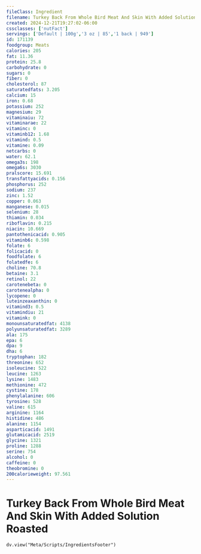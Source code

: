 ```yaml
---
fileClass: Ingredient
filename: Turkey Back From Whole Bird Meat And Skin With Added Solution Roasted
created: 2024-12-21T19:27:02-06:00
cssclasses: ['nutFact']
servings: ['Default | 100g','3 oz | 85','1 back | 949']
id: 171139
foodgroup: Meats
calories: 205
fat: 11.36
protein: 25.8
carbohydrate: 0
sugars: 0
fiber: 0
cholesterol: 87
saturatedfats: 3.205
calcium: 15
iron: 0.68
potassium: 252
magnesium: 29
vitaminaiu: 72
vitaminarae: 22
vitaminc: 0
vitaminb12: 1.68
vitamind: 0.5
vitamine: 0.09
netcarbs: 0
water: 62.1
omega3s: 198
omega6s: 3030
pralscore: 15.691
transfattyacids: 0.156
phosphorus: 252
sodium: 237
zinc: 1.52
copper: 0.063
manganese: 0.015
selenium: 28
thiamin: 0.034
riboflavin: 0.215
niacin: 10.669
pantothenicacid: 0.905
vitaminb6: 0.598
folate: 6
folicacid: 0
foodfolate: 6
folatedfe: 6
choline: 70.8
betaine: 3.1
retinol: 22
carotenebeta: 0
carotenealpha: 0
lycopene: 0
luteinzeaxanthin: 0
vitamind3: 0.5
vitamindiu: 21
vitamink: 0
monounsaturatedfat: 4138
polyunsaturatedfat: 3289
ala: 175
epa: 6
dpa: 9
dha: 6
tryptophan: 182
threonine: 652
isoleucine: 522
leucine: 1263
lysine: 1483
methionine: 472
cystine: 178
phenylalanine: 606
tyrosine: 528
valine: 615
arginine: 1164
histidine: 486
alanine: 1154
asparticacid: 1491
glutamicacid: 2519
glycine: 1321
proline: 1288
serine: 754
alcohol: 0
caffeine: 0
theobromine: 0
200calorieweight: 97.561
---
```


# Turkey Back From Whole Bird Meat And Skin With Added Solution Roasted

```dataviewjs
dv.view("Meta/Scripts/IngredientsFooter")
```